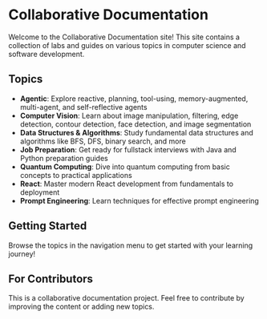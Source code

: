 # Collaborative Documentation

Welcome to the Collaborative Documentation site! This site contains a collection of labs and guides on various topics in computer science and software development.

## Topics

- **Agentic**: Explore reactive, planning, tool-using, memory-augmented, multi-agent, and self-reflective agents
- **Computer Vision**: Learn about image manipulation, filtering, edge detection, contour detection, face detection, and image segmentation
- **Data Structures & Algorithms**: Study fundamental data structures and algorithms like BFS, DFS, binary search, and more
- **Job Preparation**: Get ready for fullstack interviews with Java and Python preparation guides
- **Quantum Computing**: Dive into quantum computing from basic concepts to practical applications
- **React**: Master modern React development from fundamentals to deployment
- **Prompt Engineering**: Learn techniques for effective prompt engineering

## Getting Started

Browse the topics in the navigation menu to get started with your learning journey!

## For Contributors

This is a collaborative documentation project. Feel free to contribute by improving the content or adding new topics.

